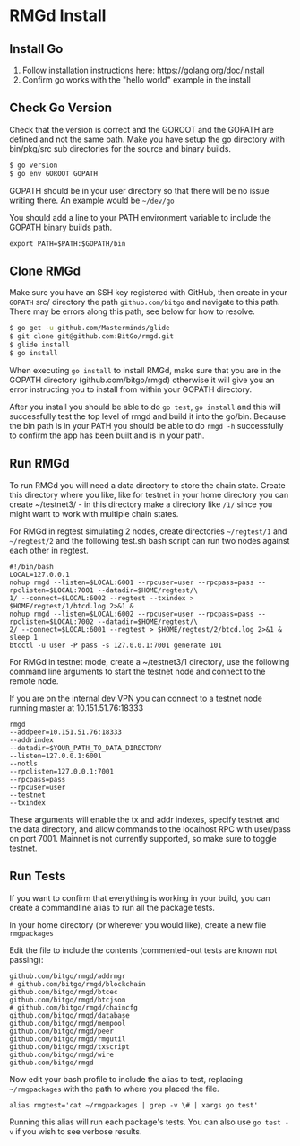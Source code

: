 # RMGd Install

## Install Go

1. Follow installation instructions here: https://golang.org/doc/install
2. Confirm go works with the "hello world" example in the install

## Check Go Version

Check that the version is correct and the GOROOT and the GOPATH are defined and not the same path. Make you have setup the go directory with bin/pkg/src sub directories for the source and binary builds.

```bash
$ go version
$ go env GOROOT GOPATH
```

GOPATH should be in your user directory so that there will be no issue writing there. An example would be `~/dev/go`

You should add a line to your PATH environment variable to include the GOPATH binary builds path.

```
export PATH=$PATH:$GOPATH/bin
```

## Clone RMGd

Make sure you have an SSH key registered with GitHub, then create in your `GOPATH` src/ directory the path `github.com/bitgo` and navigate to this path. There may be errors along this path, see below for how to resolve.

```bash
$ go get -u github.com/Masterminds/glide
$ git clone git@github.com:BitGo/rmgd.git
$ glide install
$ go install
```

When executing `go install` to install RMGd, make sure that you are in the GOPATH directory (github.com/bitgo/rmgd) otherwise it will give you an error instructing you to install from within your GOPATH directory.

After you install you should be able to do `go test`, `go install` and this will successfully test the top level of rmgd and build it into the go/bin. Because the bin path is in your PATH you should be able to do `rmgd -h` successfully to confirm the app has been built and is in your path.

## Run RMGd

To run RMGd you will need a data directory to store the chain state. Create this directory where you like, like for testnet in your home directory you can create ~/testnet3/ - in this directory make a directory like `/1/` since you might want to work with multiple chain states.

For RMGd in regtest simulating 2 nodes, create directories `~/regtest/1` and `~/regtest/2` and the following test.sh bash script can run two nodes against each other in regtest.

```
#!/bin/bash 
LOCAL=127.0.0.1
nohup rmgd --listen=$LOCAL:6001 --rpcuser=user --rpcpass=pass --rpclisten=$LOCAL:7001 --datadir=$HOME/regtest/\
1/ --connect=$LOCAL:6002 --regtest --txindex > $HOME/regtest/1/btcd.log 2>&1 &
nohup rmgd --listen=$LOCAL:6002 --rpcuser=user --rpcpass=pass --rpclisten=$LOCAL:7002 --datadir=$HOME/regtest/\
2/ --connect=$LOCAL:6001 --regtest > $HOME/regtest/2/btcd.log 2>&1 &
sleep 1
btcctl -u user -P pass -s 127.0.0.1:7001 generate 101
```

For RMGd in testnet mode, create a ~/testnet3/1 directory, use the following command line arguments to start the testnet node and connect to the remote node.

If you are on the internal dev VPN you can connect to a testnet node running master at 10.151.51.76:18333

```
rmgd
--addpeer=10.151.51.76:18333
--addrindex
--datadir=$YOUR_PATH_TO_DATA_DIRECTORY
--listen=127.0.0.1:6001
--notls
--rpclisten=127.0.0.1:7001
--rpcpass=pass
--rpcuser=user
--testnet
--txindex
```

These arguments will enable the tx and addr indexes, specify testnet and the data directory, and allow commands to the localhost RPC with user/pass on port 7001. Mainnet is not currently supported, so make sure to toggle testnet.

## Run Tests

If you want to confirm that everything is working in your build, you can create a commandline alias to run all the package tests.

In your home directory (or wherever you would like), create a new file `rmgpackages`

Edit the file to include the contents (commented-out tests are known not passing):

```
github.com/bitgo/rmgd/addrmgr
# github.com/bitgo/rmgd/blockchain
github.com/bitgo/rmgd/btcec
github.com/bitgo/rmgd/btcjson
# github.com/bitgo/rmgd/chaincfg
github.com/bitgo/rmgd/database
github.com/bitgo/rmgd/mempool
github.com/bitgo/rmgd/peer
github.com/bitgo/rmgd/rmgutil
github.com/bitgo/rmgd/txscript
github.com/bitgo/rmgd/wire
github.com/bitgo/rmgd
```

Now edit your bash profile to include the alias to test, replacing `~/rmgpackages` with the path to where you placed the file.

```
alias rmgtest='cat ~/rmgpackages | grep -v \# | xargs go test'
```

Running this alias will run each package's tests. You can also use `go test -v` if you wish to see verbose results.
